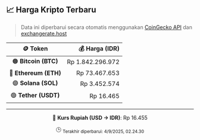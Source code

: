 

<!-- HARGA_KRIPTO -->
## 📈 Harga Kripto Terbaru

> Data ini diperbarui secara otomatis menggunakan [CoinGecko API](https://www.coingecko.com/) dan [exchangerate.host](https://exchangerate.host/)

<div align="center">

| 🪙 Token | 💰 Harga (IDR) |
|:------:|---------------:|
| 🟠 **Bitcoin (BTC)**   | Rp 1.842.296.972 |
| 🔵 **Ethereum (ETH)**  | Rp 73.467.653 |
| 🟣 **Solana (SOL)**    | Rp 3.452.574 |
| 🟢 **Tether (USDT)**   | Rp 16.465 |

---

💱 **Kurs Rupiah (USD → IDR)**: Rp 16.455

🕒 <sub>Terakhir diperbarui: 4/9/2025, 02.24.30</sub>

</div>
<!-- /HARGA_KRIPTO -->